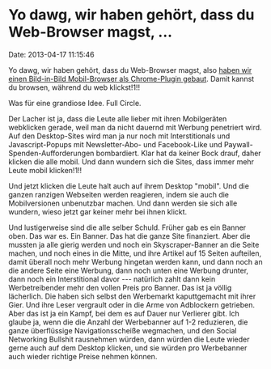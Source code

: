 Yo dawg, wir haben gehört, dass du Web-Browser magst, \...
==========================================================

Date: 2013-04-17 11:15:46

Yo dawg, wir haben gehört, dass du Web-Browser magst, also [haben wir
einen Bild-in-Bild Mobil-Browser als Chrome-Plugin
gebaut](http://lab.arc90.com/2013/03/13/glimpse-a-quicker-way-to-get-your-web-fix/).
Damit kannst du browsen, während du web klickst!1!!

Was für eine grandiose Idee. Full Circle.

Der Lacher ist ja, dass die Leute alle lieber mit ihren Mobilgeräten
webklicken gerade, weil man da nicht dauernd mit Werbung penetriert
wird. Auf den Desktop-Sites wird man ja nur noch mit Interstitionals und
Javascript-Popups mit Newsletter-Abo- und Facebook-Like und
Paywall-Spenden-Aufforderungen bombardiert. Klar hat da keiner Bock
drauf, daher klicken die alle mobil. Und dann wundern sich die Sites,
dass immer mehr Leute mobil klicken!1!!

Und jetzt klicken die Leute halt auch auf ihrem Desktop \"mobil\". Und
die ganzen ranzigen Webseiten werden reagieren, indem sie auch die
Mobilversionen unbenutzbar machen. Und dann werden sie sich alle
wundern, wieso jetzt gar keiner mehr bei ihnen klickt.

Und lustigerweise sind die alle selber Schuld. Früher gab es ein Banner
oben. Das war es. Ein Banner. Das hat die ganze Site finanziert. Aber
die mussten ja alle gierig werden und noch ein Skyscraper-Banner an die
Seite machen, und noch eines in die Mitte, und ihre Artikel auf 15
Seiten aufteilen, damit überall noch mehr Werbung hingetan werden kann,
und dann noch an die andere Seite eine Werbung, dann noch unten eine
Werbung drunter, dann noch ein Interstitional davor --- natürlich zahlt
dann kein Werbetreibender mehr den vollen Preis pro Banner. Das ist ja
völlig lächerlich. Die haben sich selbst den Werbemarkt kaputtgemacht
mit ihrer Gier. Und ihre Leser vergrault oder in die Arme von Adblockern
getrieben. Aber das ist ja ein Kampf, bei dem es auf Dauer nur Verlierer
gibt. Ich glaube ja, wenn die die Anzahl der Werbebanner auf 1-2
reduzieren, die ganze überflüssige Navigationsscheiße wegmachen, und den
Social Networking Bullshit rausnehmen würden, dann würden die Leute
wieder gerne auch auf dem Desktop klicken, und sie würden pro
Werbebanner auch wieder richtige Preise nehmen können.
